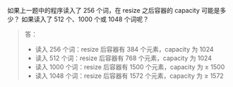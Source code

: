 如果上一题中的程序读入了 256 个词，在 resize 之后容器的 capacity 可能是多少？
如果读入了 512 个、1000 个或 1048 个词呢？

> 答：
>  
> * 读入 256 个词：resize 后容器有 384 个元素，capacity 为 1024
> * 读入 512 个词：resize 后容器有 768 个元素，capacity 为 1024
> * 读入 1000 个词：resize 后容器有 1500 个元素，capacity 为 ≥ 1500
> * 读入 1048 个词：resize 后容器有 1572 个元素，capacity 为 ≥ 1572
